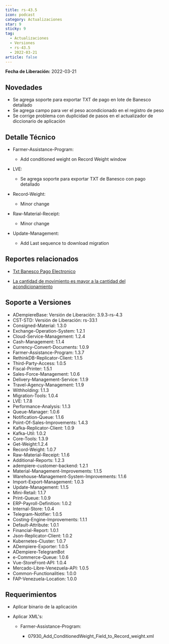 ```yaml
---
title: rs-43.5
icon: podcast
category: Actualizaciones
star: 9
sticky: 9
tag:
  - Actualizaciones
  - Versiones
  - rs-43.5
  - 2022-03-21
article: false
---
```


**Fecha de Liberación:** 2022-03-21

## Novedades

- Se agrega soporte para exportar TXT de pago en lote de Banesco detallado
- Se agrega campo para ver el peso acondicionado en el registro de peso
- Se corrige problema con duplicidad de pasos en el actualizador de diccionario de aplicación

## Detalle Técnico

- Farmer-Assistance-Program:
  
  - Add conditioned weight on Record Weight window

- LVE:

  - Se agrega soporte para exportar TXT de Banesco con pago detallado

- Record-Weight:

  - Minor change

- Raw-Material-Receipt:

  - Minor change

- Update-Management:

  - Add Last sequence to download migration

## Reportes relacionados

- [Txt Banesco Pago Electronico](https://github.com/erpcya/Control-PROSEIN/issues/54)

- [La cantidad de movimiento es mayor a la cantidad del acondicionamiento](https://github.com/erpcya/Control-VEALCA/issues/67)

## Soporte a Versiones

- ADempiereBase: Versión de Liberación: 3.9.3-rs-4.3
- CST-STD: Versión de Liberación: rs-33.1
- Consigned-Material: 1.3.0
- Exchange-Operation-System: 1.2.1
- Cloud-Service-Management: 1.2.4
- Cash-Management: 1.1.4
- Currency-Convert-Documents: 1.0.9
- Farmer-Assistance-Program: 1.3.7
- RethinkDB-Replicator-Client: 1.1.5
- Third-Party-Access: 1.0.5
- Fiscal-Printer: 1.5.1
- Sales-Force-Management: 1.0.6
- Delivery-Management-Service: 1.1.9
- Travel-Agency-Management: 1.1.9
- Withholding: 1.1.3
- Migration-Tools: 1.0.4
- LVE: 1.7.8
- Performance-Analysis: 1.1.3
- Queue-Manager: 1.0.6
- Notification-Queue: 1.1.6
- Point-Of-Sales-Improvements: 1.4.3
- Kafka-Replicator-Client: 1.0.9
- Kafka-Util: 1.0.2
- Core-Tools: 1.3.9
- Get-Weight:1.2.4
- Record-Weight: 1.0.7
- Raw-Material-Receipt: 1.1.6
- Additional-Reports: 1.2.3
- adempiere-customer-backend: 1.2.1
- Material-Management-Improvements: 1.1.5
- Warehouse-Management-System-Improvements: 1.1.6
- Import-Export-Management: 1.0.3
- Update-Management: 1.1.5
- Mini-Retail: 1.1.7
- Print-Queue: 1.0.9
- ERP-Payroll-Definition: 1.0.2
- Internal-Store: 1.0.4
- Telegram-Notifier: 1.0.5
- Costing-Engine-Improvements: 1.1.1
- Default-Attribute: 1.0.1
- Financial-Report: 1.0.1
- Json-Replicator-Client: 1.0.2
- Kubernetes-Cluster: 1.0.7
- ADempiere-Exporter: 1.0.5
- ADempiere-TelegramBot
- e-Commerce-Queue: 1.0.6
- Vue-StoreFront-API: 1.0.4
- Mercado-Libre-Venezuela-API: 1.0.5
- Common-Functionalities: 1.0.0
- FAP-Venezuela-Location: 1.0.0

## Requerimientos

- Aplicar binario de la aplicación
- Aplicar XML's:

  - Farmer-Assistance-Program:

    - 07930_Add_ConditionedWeight_Field_to_Record_weight.xml
